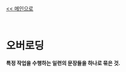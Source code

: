 [<< 메인으로](https://github.com/AtomicLiquors/Java_Wiki_Chb)

&nbsp;  
# 오버로딩
**특정 작업을 수행하는 일련의 문장들을 하나로 묶은 것.**